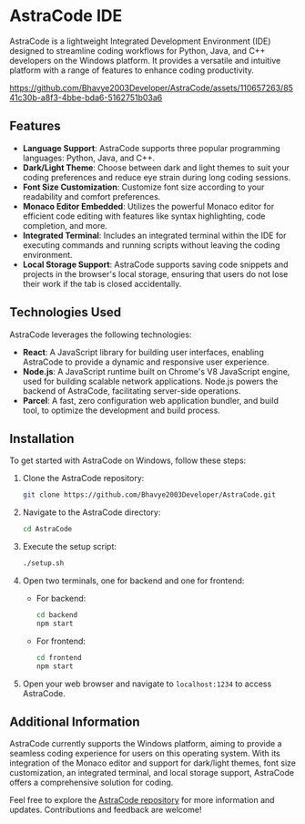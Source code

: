 # AstraCode IDE

AstraCode is a lightweight Integrated Development Environment (IDE) designed to streamline coding workflows for Python, Java, and C++ developers on the Windows platform. It provides a versatile and intuitive platform with a range of features to enhance coding productivity.

https://github.com/Bhavye2003Developer/AstraCode/assets/110657263/8541c30b-a8f3-4bbe-bda6-5162751b03a6

## Features

- **Language Support**: AstraCode supports three popular programming languages: Python, Java, and C++.
- **Dark/Light Theme**: Choose between dark and light themes to suit your coding preferences and reduce eye strain during long coding sessions.
- **Font Size Customization**: Customize font size according to your readability and comfort preferences.
- **Monaco Editor Embedded**: Utilizes the powerful Monaco editor for efficient code editing with features like syntax highlighting, code completion, and more.
- **Integrated Terminal**: Includes an integrated terminal within the IDE for executing commands and running scripts without leaving the coding environment.
- **Local Storage Support**: AstraCode supports saving code snippets and projects in the browser's local storage, ensuring that users do not lose their work if the tab is closed accidentally.

## Technologies Used

AstraCode leverages the following technologies:

- **React**: A JavaScript library for building user interfaces, enabling AstraCode to provide a dynamic and responsive user experience.
- **Node.js**: A JavaScript runtime built on Chrome's V8 JavaScript engine, used for building scalable network applications. Node.js powers the backend of AstraCode, facilitating server-side operations.
- **Parcel**: A fast, zero configuration web application bundler, and build tool, to optimize the development and build process.

## Installation

To get started with AstraCode on Windows, follow these steps:

1. Clone the AstraCode repository:
    ```bash
    git clone https://github.com/Bhavye2003Developer/AstraCode.git
    ```

2. Navigate to the AstraCode directory:
    ```bash
    cd AstraCode
    ```

3. Execute the setup script:
    ```bash
    ./setup.sh
    ```

4. Open two terminals, one for backend and one for frontend:
    - For backend:
        ```bash
        cd backend
        npm start
        ```
    - For frontend:
        ```bash
        cd frontend
        npm start
        ```

5. Open your web browser and navigate to `localhost:1234` to access AstraCode.

## Additional Information

AstraCode currently supports the Windows platform, aiming to provide a seamless coding experience for users on this operating system. With its integration of the Monaco editor and support for dark/light themes, font size customization, an integrated terminal, and local storage support, AstraCode offers a comprehensive solution for coding.

Feel free to explore the [AstraCode repository](https://github.com/Bhavye2003Developer/AstraCode) for more information and updates. Contributions and feedback are welcome!
